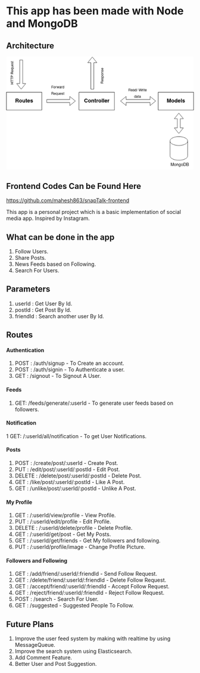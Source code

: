 # This app has been made with Node and MongoDB



## Architecture
![alt text](https://github.com/mahesh863/snapTalk-backend/blob/master/Snaptalk.drawio(1).png)


## Frontend Codes Can be Found Here
https://github.com/mahesh863/snapTalk-frontend


This app is a personal project which is a basic implementation of social media app. Inspired by Instagram.

## What can be done in the app
1. Follow Users.
2. Share Posts.
3. News Feeds based on Following.
4. Search For Users.


## Parameters
1. userId : Get User By Id.
2. postId : Get Post By Id.
3. friendId : Search another user By Id.



## Routes

#### Authentication
  1. POST : /auth/signup - To Create an account.
  2. POST : /auth/signin - To Authenticate a user.
  3. GET : /signout - To Signout A User.

#### Feeds


  1. GET:  /feeds/generate/:userId - To generate user feeds based on followers.

#### Notification

  1 GET:  /:userId/all/notification  - To get User Notifications.
  
  
#### Posts

  1. POST :  /create/post/:userId - Create Post.
  2. PUT : /edit/post/:userId/:postId - Edit Post.
  3. DELETE : /delete/post/:userId/:postId - Delete Post.
  4. GET : /like/post/:userId/:postId  - Like A Post.
  5. GET : /unlike/post/:userId/:postId - Unlike A Post.


#### My Profile

  1. GET : /:userId/view/profile - View Profile.
  2. PUT : /:userId/edit/profile - Edit Profile.
  3. DELETE : /:userId/delete/profile - Delete Profile.
  4. GET : /:userId/get/post - Get My Posts.
  5. GET : /:userId/get/friends - Get My followers and following.
  6. PUT : /:userId/profile/image - Change Profile Picture.

#### Followers and Following

  1. GET :  /add/friend/:userId/:friendId  - Send Follow Request.
  2. GET : /delete/friend/:userId/:friendId - Delete Follow Request.
  3. GET : /accept/friend/:userId/:friendId - Accept Follow Request.
  4. GET : /reject/friend/:userId/:friendId - Reject Follow Request.
  5. POST : /search - Search For User.
  6. GET : /suggested - Suggested People To Follow.

## Future Plans
1. Improve the user feed system by making with realtime by using MessageQueue.
2. Improve the search system using Elasticsearch.
3. Add Comment Feature.
4. Better User and Post Suggestion. 
